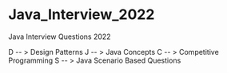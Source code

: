 # Java_Interview_2022
Java Interview Questions 2022


D -- > Design Patterns 
J -- > Java Concepts
C -- > Competitive Programming
S -- > Java Scenario Based Questions

